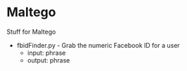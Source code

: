 Maltego
=======

Stuff for Maltego


 * fbidFinder.py - Grab the numeric Facebook ID for a user
    - input: phrase
    - output: phrase
